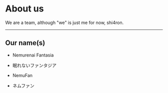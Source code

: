 # About us

  We are a team, although "we" is just me for now, shi4ron.

---

## Our name(s)

  - Nemurenai Fantasia

  - 眠れないファンタジア

  - NemuFan

  - ネムファン